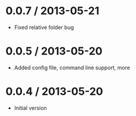 0.0.7 / 2013-05-21
==================
  * Fixed relative folder bug
  
  0.0.5 / 2013-05-20
==================
  * Added config file, command line support, more
  
  0.0.4 / 2013-05-20
==================
  * Initial version
